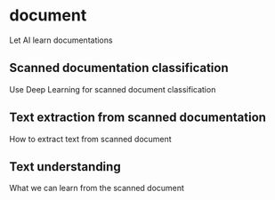 # document
Let AI learn documentations

## Scanned documentation classification
Use Deep Learning for scanned document classification

## Text extraction from scanned documentation
How to extract text from scanned document

## Text understanding
What we can learn from the scanned document
